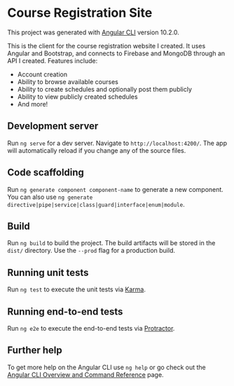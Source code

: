 # Course Registration Site

This project was generated with [Angular CLI](https://github.com/angular/angular-cli) version 10.2.0.

This is the client for the course registration website I created. It uses Angular and Bootstrap, and connects to Firebase and MongoDB through an API I created. Features include:
- Account creation
- Ability to browse available courses
- Ability to create schedules and optionally post them publicly
- Ability to view publicly created schedules
- And more!

## Development server

Run `ng serve` for a dev server. Navigate to `http://localhost:4200/`. The app will automatically reload if you change any of the source files.

## Code scaffolding

Run `ng generate component component-name` to generate a new component. You can also use `ng generate directive|pipe|service|class|guard|interface|enum|module`.

## Build

Run `ng build` to build the project. The build artifacts will be stored in the `dist/` directory. Use the `--prod` flag for a production build.

## Running unit tests

Run `ng test` to execute the unit tests via [Karma](https://karma-runner.github.io).

## Running end-to-end tests

Run `ng e2e` to execute the end-to-end tests via [Protractor](http://www.protractortest.org/).

## Further help

To get more help on the Angular CLI use `ng help` or go check out the [Angular CLI Overview and Command Reference](https://angular.io/cli) page.
